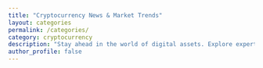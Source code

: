 ```yaml
---
title: "Cryptocurrency News & Market Trends"
layout: categories
permalink: /categories/
category: cryptocurrency
description: "Stay ahead in the world of digital assets. Explore expert insights, crypto news, and analysis of Bitcoin, Ethereum, and altcoins."
author_profile: false
---
```

